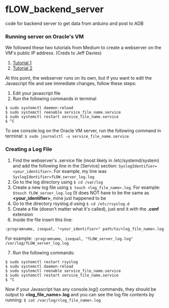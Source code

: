 # fLOW_backend_server
code for backend server to get data from arduino and post to ADB

### Running server on Oracle's VM
We followed these two tutorials from Medium to create a webserver on the VM's public IP address. (Creds to Jeff Davies)
1. [Tutorial 1](https://medium.com/oracledevs/getting-started-with-oracle-cloud-infrastructure-6b048dad480c)
2. [Tutorial 2](https://medium.com/oracledevs/automatically-starting-your-web-server-2b7b793dfcb4)

At this point, the webserver runs on its own, but if you want to edit the Javascript file and see immediate changes, follow these steps:

1. Edit your javascript file
2. Run the following commands in terminal
  ```
  $ sudo systemctl daemon-reload
  $ sudo systemctl reenable service_file_name.service
  $ sudo systemctl restart service_file_name.service
  $ ^C
  ```
To see console.log on the Oracle VM server, run the following command in terminal:
`$ sudo journalctl -u service_file_name.service`

### Creating a Log File
1. Find the webserver's .service file (most likely in /etc/systemd/system) and add the following line in the \[Service\] section: `SyslogIdentifier=<your_identifier>`. For example, my line was `SyslogIdentifier=fLOW_server_log.log`
2. Go to the log directory using `$ cd /var/log`
3. Create a new log file using `$ touch <log_file_name>.log`. For example: `$touch fLOW_server_log.log` (It does NOT have to be the same as **<your_identifier>**, mine just happened to be
4. Go to the directory rsyslog.d  using `$ cd /etc/rsyslog.d`
5. Create a file (doesn't matter what it's called), just end it with the **.conf** extension 
6. Inside the file insert this line:

`:programname, isequal, "<your_identifier>" path/to/<log_file_name>.log`

For example: `:programname, isequal, "fLOW_server_log.log" /var/log/fLOW_server_log.log`

7. Run the following commands:
```
$ sudo systemctl restart rsyslog
$ sudo systemctl daemon-reload
$ sudo systemctl reenable service_file_name.service
$ sudo systemctl restart service_file_name.service
$ ^C
```

Now if your Javascript has any console.log() commands, they should be output to **<log_file_name>.log** and you can see the log file contents by running: `$ cat /var/log/<log_file_name>.log`
